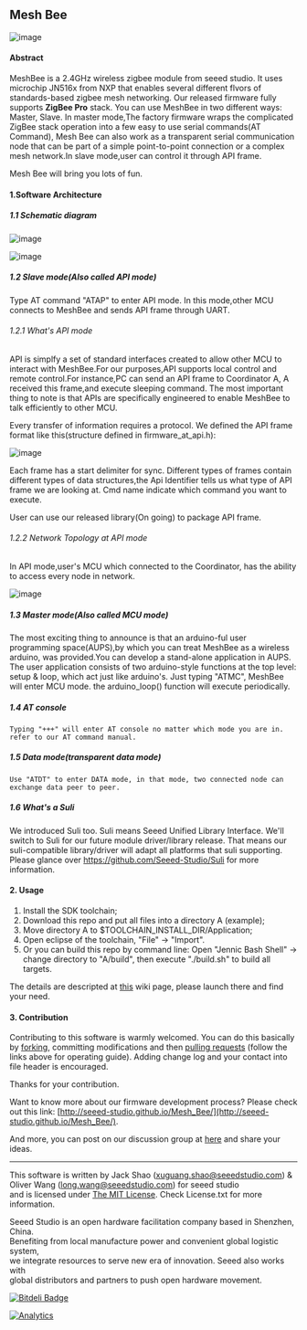 Mesh Bee
------------

![image](http://www.seeedstudio.com/wiki/images/6/6b/QQ20140327-1.png)

#### Abstract

MeshBee is a 2.4GHz wireless zigbee module from seeed studio. It uses microchip JN516x from NXP that enables
several different flvors of standards-based zigbee mesh networking. Our released firmware fully supports **ZigBee Pro** stack.
You can use MeshBee in two different ways: Master, Slave. In master mode,The factory firmware wraps the complicated ZigBee stack 
operation into a few easy to use serial commands(AT Command), Mesh Bee can also work as a transparent serial communication node that can be 
part of a simple point-to-point connection or a complex mesh network.In slave mode,user can control it through API frame.
 
Mesh Bee will bring you lots of fun.
 

#### 1.Software Architecture

##### 1.1 Schematic diagram

![image](https://github.com/CasyWang/Mesh_Bee/blob/MeshBee_v1003/doc/MeshBeeArchitecture.jpg)

![image](https://github.com/CasyWang/Mesh_Bee/blob/MeshBee_v1003/doc/MeshBeeLayer.jpg)

##### 1.2 Slave mode(Also called API mode)
Type AT command "ATAP" to enter API mode. In this mode,other MCU connects to MeshBee and sends API frame through UART.

###### 1.2.1 What's API mode
API is simplfy a set of standard interfaces created to allow other MCU to interact with MeshBee.For our purposes,API supports
local control and remote control.For instance,PC can send an API frame to Coordinator A, A received this frame,and 
execute sleeping command. The most important thing to note is that APIs are specifically engineered to enable MeshBee to talk 
efficiently to other MCU.

Every transfer of information requires a protocol. We defined the API frame format like this(structure defined in firmware_at_api.h):

![image](https://github.com/CasyWang/Mesh_Bee/blob/MeshBee_v1003/doc/ApiSpec_Frame.jpg)

Each frame has a start delimiter for sync. 
Different types of frames contain different types of data structures,the Api Identifier tells us what type of API frame we are looking at.
Cmd name indicate which command you want to execute.

User can use our released library(On going) to package API frame. 

###### 1.2.2 Network Topology at API mode

In API mode,user's MCU which connected to the Coordinator, has the ability to access every node in network.

![image](https://github.com/CasyWang/Mesh_Bee/blob/MeshBee_v1003/doc/MeshNetwork.jpg)

##### 1.3 Master mode(Also called MCU mode)
The most exciting thing to announce is that an arduino-ful user programming space(AUPS),by which you can treat MeshBee 
as a wireless arduino, was provided.You can develop a stand-alone application in AUPS. The user application consists of two arduino-style functions
at the top level: setup & loop, which act just like arduino's.
	Just typing "ATMC", MeshBee will enter MCU mode. the arduino_loop() function will execute periodically.

##### 1.4 AT console
	Typing "+++" will enter AT console no matter which mode you are in.
	refer to our AT command manual.
	
##### 1.5 Data mode(transparent data mode)
	Use "ATDT" to enter DATA mode, in that mode, two connected node can exchange data peer to peer. 

##### 1.6 What's a Suli  

We introduced Suli too. Suli means Seeed Unified Library Interface. We'll switch to Suli for our future module driver/library release. That means our suli-compatible library/driver will adapt all platforms that suli supporting. Please glance over https://github.com/Seeed-Studio/Suli for more information. 



#### 2. Usage

1. Install the SDK toolchain;
2. Download this repo and put all files into a directory A (example);
3. Move directory A to $TOOLCHAIN_INSTALL_DIR/Application;
4. Open eclipse of the toolchain, "File" -> "Import". 
5. Or you can build this repo by command line: Open "Jennic Bash Shell" -> change directory to "A/build", then execute "./build.sh" to build all targets.

The details are descripted at [this](http://www.seeedstudio.com/wiki/Mesh_Bee) wiki page, please launch there and find your need.

#### 3. Contribution

Contributing to this software is warmly welcomed. You can do this basically by
[forking](https://help.github.com/articles/fork-a-repo), committing modifications and then [pulling requests](https://help.github.com/articles/using-pull-requests) (follow the links above for operating guide). Adding change log and your contact into file header is encouraged.  

Thanks for your contribution.  

Want to know more about our firmware development process? Please check out this link: [http://seeed-studio.github.io/Mesh_Bee/](http://seeed-studio.github.io/Mesh_Bee/).

And more, you can post on our discussion group at [here](https://groups.google.com/forum/#!forum/seeedstudio-mesh-bee-discussion-group) and share your ideas.

    
----

This software is written by Jack Shao (xuguang.shao@seeedstudio.com) & Oliver Wang (long.wang@seeedstudio.com) for seeed studio<br>
and is licensed under [The MIT License](http://opensource.org/licenses/mit-license.php). Check License.txt for more information.<br>


Seeed Studio is an open hardware facilitation company based in Shenzhen, China. <br>
Benefiting from local manufacture power and convenient global logistic system, <br>
we integrate resources to serve new era of innovation. Seeed also works with <br>
global distributors and partners to push open hardware movement.<br>









[![Bitdeli Badge](https://d2weczhvl823v0.cloudfront.net/Seeed-Studio/mesh_bee/trend.png)](https://bitdeli.com/free "Bitdeli Badge")

[![Analytics](https://ga-beacon.appspot.com/UA-46589105-3/Mesh_Bee)](https://github.com/igrigorik/ga-beacon)
